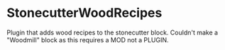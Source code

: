# StonecutterWoodRecipes
Plugin that adds wood recipes to the stonecutter block. Couldn't make a "Woodmill" block as this requires a MOD not a PLUGIN.

